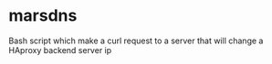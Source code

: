 # marsdns
Bash script which make a curl request to a server that will change a HAproxy backend server ip
